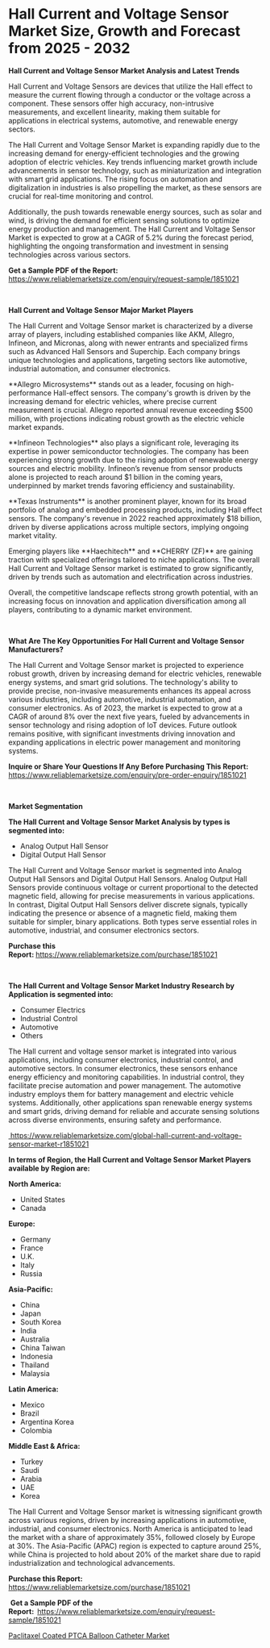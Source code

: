 <p><h1>Hall Current and Voltage Sensor Market Size, Growth and Forecast from 2025 - 2032</h1></p><p><strong>Hall Current and Voltage Sensor Market Analysis and Latest Trends</strong></p>
<p><p>Hall Current and Voltage Sensors are devices that utilize the Hall effect to measure the current flowing through a conductor or the voltage across a component. These sensors offer high accuracy, non-intrusive measurements, and excellent linearity, making them suitable for applications in electrical systems, automotive, and renewable energy sectors.</p><p>The Hall Current and Voltage Sensor Market is expanding rapidly due to the increasing demand for energy-efficient technologies and the growing adoption of electric vehicles. Key trends influencing market growth include advancements in sensor technology, such as miniaturization and integration with smart grid applications. The rising focus on automation and digitalization in industries is also propelling the market, as these sensors are crucial for real-time monitoring and control.</p><p>Additionally, the push towards renewable energy sources, such as solar and wind, is driving the demand for efficient sensing solutions to optimize energy production and management. The Hall Current and Voltage Sensor Market is expected to grow at a CAGR of 5.2% during the forecast period, highlighting the ongoing transformation and investment in sensing technologies across various sectors.</p></p>
<p><strong>Get a Sample PDF of the Report:&nbsp;</strong> <a href="https://www.reliablemarketsize.com/enquiry/request-sample/1851021?utm_campaign=1872&utm_medium=2&utm_source=Github&utm_content=ia&utm_term=07012025&utm_id=hall-current-and-voltage-sensor">https://www.reliablemarketsize.com/enquiry/request-sample/1851021</a></p>
<p>&nbsp;</p>
<p><strong>Hall Current and Voltage Sensor Major Market Players</strong></p>
<p><p>The Hall Current and Voltage Sensor market is characterized by a diverse array of players, including established companies like AKM, Allegro, Infineon, and Micronas, along with newer entrants and specialized firms such as Advanced Hall Sensors and Superchip. Each company brings unique technologies and applications, targeting sectors like automotive, industrial automation, and consumer electronics.</p><p>**Allegro Microsystems** stands out as a leader, focusing on high-performance Hall-effect sensors. The company's growth is driven by the increasing demand for electric vehicles, where precise current measurement is crucial. Allegro reported annual revenue exceeding $500 million, with projections indicating robust growth as the electric vehicle market expands.</p><p>**Infineon Technologies** also plays a significant role, leveraging its expertise in power semiconductor technologies. The company has been experiencing strong growth due to the rising adoption of renewable energy sources and electric mobility. Infineon’s revenue from sensor products alone is projected to reach around $1 billion in the coming years, underpinned by market trends favoring efficiency and sustainability.</p><p>**Texas Instruments** is another prominent player, known for its broad portfolio of analog and embedded processing products, including Hall effect sensors. The company's revenue in 2022 reached approximately $18 billion, driven by diverse applications across multiple sectors, implying ongoing market vitality.</p><p>Emerging players like **Haechitech** and **CHERRY (ZF)** are gaining traction with specialized offerings tailored to niche applications. The overall Hall Current and Voltage Sensor market is estimated to grow significantly, driven by trends such as automation and electrification across industries.</p><p>Overall, the competitive landscape reflects strong growth potential, with an increasing focus on innovation and application diversification among all players, contributing to a dynamic market environment.</p></p>
<p>&nbsp;</p>
<p><strong>What Are The Key Opportunities For Hall Current and Voltage Sensor Manufacturers?</strong></p>
<p><p>The Hall Current and Voltage Sensor market is projected to experience robust growth, driven by increasing demand for electric vehicles, renewable energy systems, and smart grid solutions. The technology's ability to provide precise, non-invasive measurements enhances its appeal across various industries, including automotive, industrial automation, and consumer electronics. As of 2023, the market is expected to grow at a CAGR of around 8% over the next five years, fueled by advancements in sensor technology and rising adoption of IoT devices. Future outlook remains positive, with significant investments driving innovation and expanding applications in electric power management and monitoring systems.</p></p>
<p><strong>Inquire or Share Your Questions If Any Before Purchasing This Report:</strong> <a href="https://www.reliablemarketsize.com/enquiry/pre-order-enquiry/1851021?utm_campaign=1872&utm_medium=2&utm_source=Github&utm_content=ia&utm_term=07012025&utm_id=hall-current-and-voltage-sensor">https://www.reliablemarketsize.com/enquiry/pre-order-enquiry/1851021</a></p>
<p>&nbsp;</p>
<p><strong>Market Segmentation</strong></p>
<p><strong>The Hall Current and Voltage Sensor Market Analysis by types is segmented into:</strong></p>
<p><ul><li>Analog Output Hall Sensor</li><li>Digital Output Hall Sensor</li></ul></p>
<p><p>The Hall Current and Voltage Sensor market is segmented into Analog Output Hall Sensors and Digital Output Hall Sensors. Analog Output Hall Sensors provide continuous voltage or current proportional to the detected magnetic field, allowing for precise measurements in various applications. In contrast, Digital Output Hall Sensors deliver discrete signals, typically indicating the presence or absence of a magnetic field, making them suitable for simpler, binary applications. Both types serve essential roles in automotive, industrial, and consumer electronics sectors.</p></p>
<p><strong>Purchase this Report:&nbsp;</strong><a href="https://www.reliablemarketsize.com/purchase/1851021?utm_campaign=1872&utm_medium=2&utm_source=Github&utm_content=ia&utm_term=07012025&utm_id=hall-current-and-voltage-sensor">https://www.reliablemarketsize.com/purchase/1851021</a></p>
<p>&nbsp;</p>
<p><strong>The Hall Current and Voltage Sensor Market Industry Research by Application is segmented into:</strong></p>
<p><ul><li>Consumer Electrics</li><li>Industrial Control</li><li>Automotive</li><li>Others</li></ul></p>
<p><p>The Hall current and voltage sensor market is integrated into various applications, including consumer electronics, industrial control, and automotive sectors. In consumer electronics, these sensors enhance energy efficiency and monitoring capabilities. In industrial control, they facilitate precise automation and power management. The automotive industry employs them for battery management and electric vehicle systems. Additionally, other applications span renewable energy systems and smart grids, driving demand for reliable and accurate sensing solutions across diverse environments, ensuring safety and performance.</p></p>
<p><a href="https://www.reliablemarketsize.com/global-hall-current-and-voltage-sensor-market-r1851021?utm_campaign=1872&utm_medium=2&utm_source=Github&utm_content=ia&utm_term=07012025&utm_id=hall-current-and-voltage-sensor">&nbsp;https://www.reliablemarketsize.com/global-hall-current-and-voltage-sensor-market-r1851021</a></p>
<p><strong>In terms of Region, the Hall Current and Voltage Sensor Market Players available by Region are:</strong></p>
<p>
    <p> <strong> North America: </strong>
        <ul>
            <li>United States</li>
            <li>Canada</li>
        </ul>
        </p> 
    <p> <strong> Europe: </strong>
        <ul>
            <li>Germany</li>
            <li>France</li>
            <li>U.K.</li>
            <li>Italy</li>
            <li>Russia</li>
        </ul>
        </p> 
    <p> <strong> Asia-Pacific: </strong>
        <ul>
            <li>China</li>
            <li>Japan</li>
            <li>South Korea</li>
            <li>India</li>
            <li>Australia</li>
            <li>China Taiwan</li>
            <li>Indonesia</li>
            <li>Thailand</li>
            <li>Malaysia</li>
        </ul>
        </p> 
    <p> <strong> Latin America: </strong>
        <ul>
            <li>Mexico</li>
            <li>Brazil</li>
            <li>Argentina Korea</li>
            <li>Colombia</li>
        </ul>
        </p> 
    <p> <strong> Middle East & Africa: </strong>
        <ul>
            <li>Turkey</li>
            <li>Saudi</li>
            <li>Arabia</li>
            <li>UAE</li>
            <li>Korea</li>
        </ul>
    </p>
    </p>
<p><p>The Hall Current and Voltage Sensor market is witnessing significant growth across various regions, driven by increasing applications in automotive, industrial, and consumer electronics. North America is anticipated to lead the market with a share of approximately 35%, followed closely by Europe at 30%. The Asia-Pacific (APAC) region is expected to capture around 25%, while China is projected to hold about 20% of the market share due to rapid industrialization and technological advancements.</p></p>
<p><strong>Purchase this Report: </strong><a href="https://www.reliablemarketsize.com/purchase/1851021?utm_campaign=1872&utm_medium=2&utm_source=Github&utm_content=ia&utm_term=07012025&utm_id=hall-current-and-voltage-sensor">https://www.reliablemarketsize.com/purchase/1851021</a></p>
<p>&nbsp;<strong>Get a Sample PDF of the Report:&nbsp;&nbsp;</strong><a href="https://www.reliablemarketsize.com/enquiry/request-sample/1851021?utm_campaign=1872&utm_medium=2&utm_source=Github&utm_content=ia&utm_term=07012025&utm_id=hall-current-and-voltage-sensor">https://www.reliablemarketsize.com/enquiry/request-sample/1851021</a></p>
<p><strong></strong></p>
<p><p><a href="https://github.com/BryceTownsendr/Market-Research-Report-List-7/blob/main/paclitaxel-coated-ptca-balloon-catheter-market.md?utm_campaign=1872&utm_medium=2&utm_source=Github&utm_content=ia&utm_term=07012025&utm_id=hall-current-and-voltage-sensor">Paclitaxel Coated PTCA Balloon Catheter Market</a></p></p>